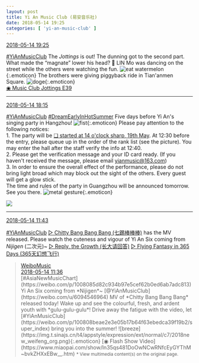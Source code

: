 ```yaml
---
layout: post
title: Yi An Music Club (易安音乐社)
date: 2018-05-14 19:25
categories: [ 'yi-an-music-club' ]
---
```


<div class="weibo-info">
  <a href="https://weibo.com/6094546964/GgDJiks6L">2018-05-14 19:25</a>
</div>

[#YiAnMusicClub](https://weibo.com/p/100808beae2e3e05b17b64f63ebedca39f19b2/super_index) The *Jottings* is out! The dunning got to the second part. What made the “magnate” lower his head? 🤔️ LIN Mo was dancing on the street while the others were watching the fun. ![eat watermelon](https://img.t.sinajs.cn/t4/appstyle/expression/ext/normal/01/2018new_chigua_org.png){:.emoticon} The brothers were giving piggyback ride in Tian'anmen Square. ![doge](https://img.t.sinajs.cn/t4/appstyle/expression/ext/normal/a1/2018new_doge02_org.png){:.emoticon}  
[◉ Music Club Jottings E39](https://www.bilibili.com/video/av23434464/)

<!-- more -->

---

<div class="weibo-info">
  <a href="https://weibo.com/6094546964/GgDgQh8sL">2018-05-14 18:15</a>
</div>

[#YiAnMusicClub](https://weibo.com/p/100808beae2e3e05b17b64f63ebedca39f19b2/super_index) [#DreamEarlyInHotSummer](https://weibo.com/p/1008087f2adb78e0df137f468cbafdcbd0ffcf) Five days before Yi An's singing party in Hangzhou! ![fist](https://img.t.sinajs.cn/t4/appstyle/expression/ext/normal/86/2018new_quantou_org.png){:.emoticon} Please pay attention to the following notices:  
1\. The party will be [❏ started at 14 o'clock sharp, 19th May](http://t.cn/R3JuJMy). At 12:30 before the entry, please queue up in the order of the rank list (see the picture). You may enter the hall after the staff verify the info at 12:40.  
2\. Please get the verification message and your ID card ready. (If you haven't received the message, please email yianmusic@163.com)  
3\. In order to ensure the overall effect of the performance, please do not bring light broad which may block out the sight of the others. Every guest will get a glow stick.  
The time and rules of the party in Guangzhou will be announced tomorrow. See you there. ![metal gesture](https://img.t.sinajs.cn/t4/appstyle/expression/ext/normal/1d/2018new_hahashoushi_org.png){:.emoticon}

<a href="//wx1.sinaimg.cn/mw690/006Es64Aly1frb11llkk9j30nhbz74qu.jpg">
  <img class="weibo-pic-preview" src="//wx1.sinaimg.cn/orj360/006Es64Aly1frb11llkk9j30nhbz74qu.jpg" />
</a>

---

<div class="weibo-info">
  <a href="https://weibo.com/6094546964/GgAHS5zGP">2018-05-14 11:43</a>
</div>

[#YiAnMusicClub](https://weibo.com/p/100808beae2e3e05b17b64f63ebedca39f19b2/super_index) [▷ Chitty Bang Bang Bang (七踢棒棒棒)](//weibo.com/p/10151501_63683510) has the MV released. Please watch the cuteness and vigour of Yi An Six coming from *Nijigen* (二次元)~ [▷ Reply, the Growth (长大请回答)](//weibo.com/p/10151501_63683381) [▷ Flying Fantasy in 365 Days (365天幻想飞行)](//weibo.com/p/10151501_63683970)

> <div class="weibo-post-name">
>   <a href="https://weibo.com/musicyourlife">WeiboMusic</a>
> </div>
> <div class="weibo-info">
>   <a href="https://weibo.com/3252743925/GgAEU0Uh1">2018-05-14 11:36</a>
> </div>
> [#AsiaNewMusicChart](https://weibo.com/p/1008085d82c934b97e5cef62b0ed6ab7adc813) Yi An Six coming from *Nijigen*~ [@YiAnMusicClub](https://weibo.com/u/6094546964) MV of *Chitty Bang Bang Bang* released today! Wake up and see the colourful, fresh, and ardent youth with *gulu-gulu-gulu*! Drive away the fatigue with the video, let [#YiAnMusicClub](https://weibo.com/p/100808beae2e3e05b17b64f63ebedca39f19b2/super_index) bring you into the summer! ![breeze](https://img.t.sinajs.cn/t4/appstyle/expression/ext/normal/c7/2018new_weifeng_org.png){:.emoticon} [◉ Flash Show Video](https://www.miaopai.com/show/ln35qs481DoOwNCwRNfcEyGYThM~bvkZHXxEBw__.htm)  
> <small>* View multimedia content(s) on the original page.</small>
